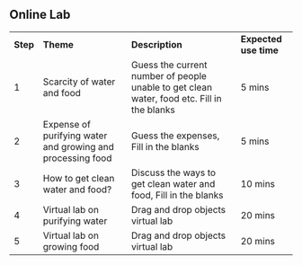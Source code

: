 ## Online Lab
| |   | | |
|---|---|---|--|
|**Step**| **Theme**| **Description**|**Expected use time**|
|1|Scarcity of water and food| Guess the current number of people unable to get clean water, food etc. Fill in the blanks|5 mins|
|2|Expense of purifying water and growing and processing food | Guess the expenses, Fill in the blanks|5 mins|
|3|How to get clean water and food?| Discuss the ways to get clean water and food, Fill in the blanks|10 mins|
|4|Virtual lab on purifying water|Drag and drop objects virtual lab|20 mins|
|5|Virtual lab on growing food|Drag and drop objects virtual lab|20 mins|
